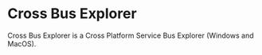 # Cross Bus Explorer
Cross Bus Explorer is a Cross Platform Service Bus Explorer (Windows and MacOS).


